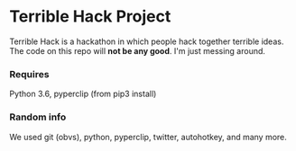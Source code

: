 # Terrible Hack Project

Terrible Hack is a hackathon in which people hack together terrible ideas. The code on this repo will **not be any good**. I'm just messing around.

### Requires
Python 3.6, pyperclip (from pip3 install)

### Random info
We used git (obvs), python, pyperclip, twitter, autohotkey, and many more.
